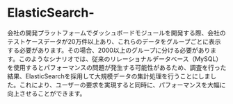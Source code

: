 # ElasticSearch-
  会社の開発プラットフォームでダッシュボードモジュールを開発する際、会社のテストケースデータが20万件以上あり、これらのデータをグループごとに表示する必要があります。その場合、2000以上のグループに分ける必要があります。このようなシナリオでは、従来のリレーショナルデータベース（MySQL）を使用するとパフォーマンスの問題が発生する可能性があるため、調査を行った結果、ElasticSearchを採用して大規模データの集計処理を行うことにしました。これにより、ユーザーの要求を実現すると同時に、パフォーマンスを大幅に向上させることができます。

